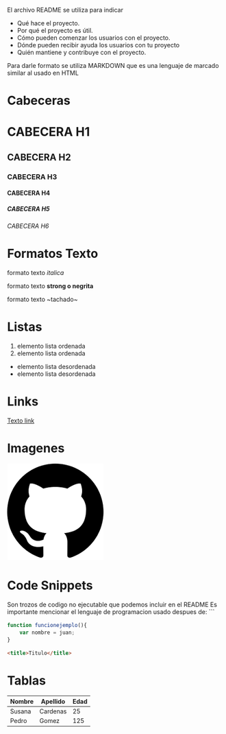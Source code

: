 El archivo README se utiliza para indicar 
- Qué hace el proyecto. 
- Por qué el proyecto es útil. 
- Cómo pueden comenzar los usuarios con el proyecto. 
- Dónde pueden recibir ayuda los usuarios con tu proyecto 
- Quién mantiene y contribuye con el proyecto.

Para darle formato se utiliza MARKDOWN que es una lenguaje de marcado similar al usado en HTML

# Cabeceras

# CABECERA H1 
## CABECERA H2 
### CABECERA H3 
#### CABECERA H4 
##### CABECERA H5 
###### CABECERA H6

# Formatos Texto
formato texto *italica*

formato texto **strong o negrita**

formato texto ~tachado~

# Listas
1. elemento lista ordenada
2. elemento lista ordenada

- elemento lista desordenada
- elemento lista desordenada

# Links 
[Texto link](https://www.google.com.mx)

# Imagenes
![Ejemplo Imagen](./git.png)

# Code Snippets
Son trozos de codigo no ejecutable que podemos incluir en el README
Es importante mencionar el lenguaje de programacion usado despues de: ```
```JAVASCRIPT
function funcionejemplo(){
    var nombre = juan;
}
```
```HTML
<title>Titulo</title>
```

# Tablas
|Nombre|Apellido|Edad 
| - | - | -
|Susana|Cardenas|25
|Pedro|Gomez|125
